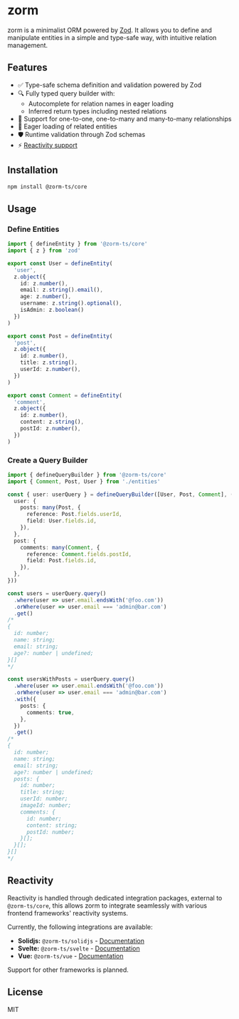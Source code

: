 # zorm

zorm is a minimalist ORM powered by [Zod](https://zod.dev/). It allows you to define and manipulate entities in a simple and type-safe way, with intuitive relation management.

## Features
- ✅ Type-safe schema definition and validation powered by Zod
- 🔍 Fully typed query builder with:
  - Autocomplete for relation names in eager loading
  - Inferred return types including nested relations
- 🤝 Support for one-to-one, one-to-many and many-to-many relationships
- 🚀 Eager loading of related entities
- 🛡️ Runtime validation through Zod schemas
- ⚡️ [Reactivity support](#reactivity)

## Installation
```sh
npm install @zorm-ts/core
```
## Usage

### Define Entities
```ts
import { defineEntity } from '@zorm-ts/core'
import { z } from 'zod'

export const User = defineEntity(
  'user',
  z.object({
    id: z.number(),
    email: z.string().email(),
    age: z.number(),
    username: z.string().optional(),
    isAdmin: z.boolean()
  })
)

export const Post = defineEntity(
  'post',
  z.object({
    id: z.number(),
    title: z.string(),
    userId: z.number(),
  })
)

export const Comment = defineEntity(
  'comment',
  z.object({
    id: z.number(),
    content: z.string(),
    postId: z.number(),
  })
)
```

### Create a Query Builder
```ts
import { defineQueryBuilder } from '@zorm-ts/core'
import { Comment, Post, User } from './entities'

const { user: userQuery } = defineQueryBuilder([User, Post, Comment], ({ many }) => ({
  user: {
    posts: many(Post, {
      reference: Post.fields.userId,
      field: User.fields.id,
    }),
  },
  post: {
    comments: many(Comment, {
      reference: Comment.fields.postId,
      field: Post.fields.id,
    }),
  },
}))

const users = userQuery.query()
  .where(user => user.email.endsWith('@foo.com'))
  .orWhere(user => user.email === 'admin@bar.com')
  .get()
/*
{
  id: number;
  name: string;
  email: string;
  age?: number | undefined;
}[]
*/

const usersWithPosts = userQuery.query()
  .where(user => user.email.endsWith('@foo.com'))
  .orWhere(user => user.email === 'admin@bar.com')
  .with({
    posts: {
      comments: true,
    },
  })
  .get()
/*
{
  id: number;
  name: string;
  email: string;
  age?: number | undefined;
  posts: {
    id: number;
    title: string;
    userId: number;
    imageId: number;
    comments: {
      id: number;
      content: string;
      postId: number;
    }[];
  }[];
}[]
*/
```

## Reactivity

Reactivity is handled through dedicated integration packages, external to `@zorm-ts/core`, this allows zorm to integrate seamlessly with various frontend frameworks' reactivity systems.

Currently, the following integrations are available:

-   **Solidjs:** `@zorm-ts/solidjs` - [Documentation](packages/solidjs/README.md)
-   **Svelte:** `@zorm-ts/svelte` - [Documentation](packages/svelte/README.md)
-   **Vue:** `@zorm-ts/vue` - [Documentation](packages/vue/README.md)

Support for other frameworks is planned.

## License
MIT
